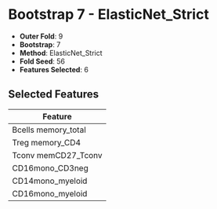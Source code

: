 # Bootstrap 7 - ElasticNet_Strict

- **Outer Fold**: 9
- **Bootstrap**: 7
- **Method**: ElasticNet_Strict
- **Fold Seed**: 56
- **Features Selected**: 6

## Selected Features

| Feature |
|---------|
| Bcells memory_total |
| Treg memory_CD4 |
| Tconv memCD27_Tconv |
| CD16mono_CD3neg |
| CD14mono_myeloid |
| CD16mono_myeloid |

